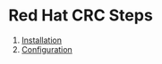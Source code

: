 # Red Hat CRC Steps

1. [Installation](installation/README.md)
2. [Configuration](configuration/README.md)